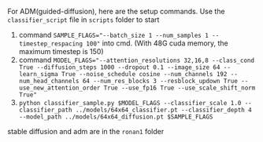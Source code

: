 For ADM(guided-diffusion), here are the setup commands. Use the `classifier_script` file in `scripts` folder to start
1. command ```SAMPLE_FLAGS="--batch_size 1 --num_samples 1 --timestep_respacing 100"``` into cmd. (With 48G cuda memory, the maximum timestep is 150)
2. command `MODEL_FLAGS="--attention_resolutions 32,16,8 --class_cond True --diffusion_steps 1000 --dropout 0.1 --image_size 64 --learn_sigma True --noise_schedule cosine --num_channels 192 --num_head_channels 64 --num_res_blocks 3 --resblock_updown True --use_new_attention_order True --use_fp16 True --use_scale_shift_norm True"`
3. `python classifier_sample.py $MODEL_FLAGS --classifier_scale 1.0 --classifier_path ../models/64x64_classifier.pt --classifier_depth 4 --model_path ../models/64x64_diffusion.pt $SAMPLE_FLAGS`

stable diffusion and adm are in the `ronan1` folder
